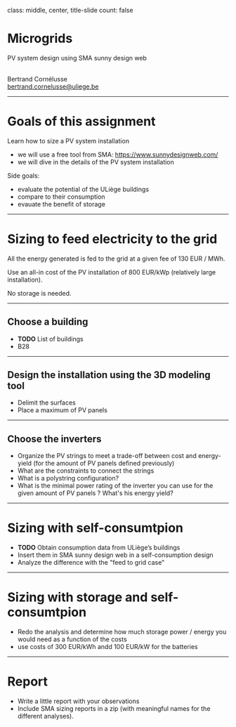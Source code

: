 class: middle, center, title-slide
count: false

# Microgrids

PV system design using SMA sunny design web
<br><br>

Bertrand Cornélusse<br>
[bertrand.cornelusse@uliege.be](mailto:bertrand.cornelusse@uliege.be)

---

# Goals of this assignment

Learn how to size a PV system installation
- we will use a free tool from SMA: https://www.sunnydesignweb.com/
- we will dive in the details of the PV system installation

Side goals:
- evaluate the potential of the ULiège buildings
- compare to their consumption
- evauate the benefit of storage 

---

# Sizing to feed electricity to the grid

All the energy generated is fed to the grid at a given fee of 130 EUR / MWh.

Use an all-in cost of the PV installation of 800 EUR/kWp (relatively large installation).

No storage is needed.


---

## Choose a building

- **TODO** List of buildings 
- B28

---

## Design the installation using the 3D modeling tool

 - Delimit the surfaces
 - Place a maximum of PV panels

---

## Choose the inverters

 - Organize the PV strings to meet a trade-off between cost and energy-yield (for the amount of PV panels defined previously)
 - What are the constraints to connect the strings
 - What is a polystring configuration?
 - What is the minimal power rating of the inverter you can use for the given amount of PV panels ? What's his energy yield?

---

#  Sizing with self-consumtpion

 - **TODO** Obtain consumption data from ULiège’s buildings
 - Insert them in SMA sunny design web in a self-consumption design
 - Analyze the difference with the "feed to grid case"

---

# Sizing with storage and self-consumtpion

 - Redo the analysis and determine how much storage power / energy you would need as a function of the costs
 - use costs of 300 EUR/kWh andd 100 EUR/kW for the batteries

---

# Report

- Write a little report with your observations
- Include SMA sizing reports in a zip (with meaningful names for the different analyses).
